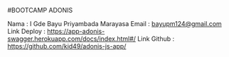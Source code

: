 #BOOTCAMP ADONIS

Nama  : I Gde Bayu Priyambada Marayasa
Email : bayupm124@gmail.com
Link Deploy : https://app-adonis-swagger.herokuapp.com/docs/index.html#/
Link Github : https://github.com/kid49/adonis-js-app/
